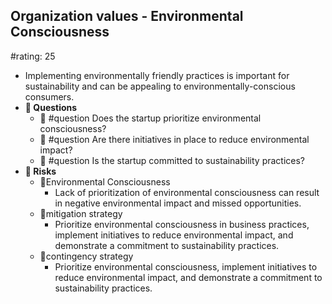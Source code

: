 ## Organization values - Environmental Consciousness
#rating: 25
- Implementing environmentally friendly practices is important for sustainability and can be appealing to environmentally-conscious consumers.
- **💭 Questions**
  - 💭 #question Does the startup prioritize environmental consciousness?
  - 💭 #question Are there initiatives in place to reduce environmental impact?
  - 💭 #question Is the startup committed to sustainability practices?
- **🚨 Risks**
  - 🚨Environmental Consciousness
    - Lack of prioritization of environmental consciousness can result in negative environmental impact and missed opportunities.
  - 🚨mitigation strategy
    - Prioritize environmental consciousness in business practices, implement initiatives to reduce environmental impact, and demonstrate a commitment to sustainability practices.
  - 🚨contingency strategy
    - Prioritize environmental consciousness, implement initiatives to reduce environmental impact, and demonstrate a commitment to sustainability practices.


